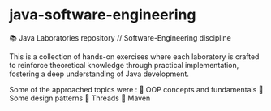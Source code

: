 # java-software-engineering

📚 Java Laboratories repository //
Software-Engineering discipline

This is a collection of hands-on exercises where each laboratory is crafted to reinforce theoretical knowledge through practical implementation, fostering a deep understanding of Java development.

Some of the approached topics were :
🔴 OOP concepts and fundamentals
🔴 Some design patterns
🔴 Threads
🔴 Maven
